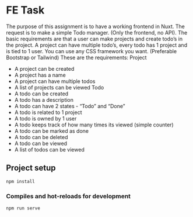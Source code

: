 # FE Task
The purpose of this assignment is to have a working frontend in Nuxt. The request is to
make a simple Todo manager. (Only the frontend, no API). The basic requirements are that
a user can make projects and create todo’s in the project. A project can have multiple todo’s,
every todo has 1 project and is tied to 1 user. You can use any CSS framework you want.
(Preferable Bootstrap or Tailwind)
These are the requirements:
Project
- A project can be created
- A project has a name
- A project can have multiple todos
- A list of projects can be viewed
Todo
- A todo can be created
- A todo has a description
- A todo can have 2 states - “Todo” and “Done”
- A todo is related to 1 project
- A todo is owned by 1 user
- A todo keeps track of how many times its viewed (simple counter)
- A todo can be marked as done
- A todo can be deleted
- A todo can be viewed
- A list of todos can be viewed
## Project setup
```
npm install
```

### Compiles and hot-reloads for development
```
npm run serve
```